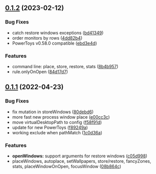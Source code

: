 ## [0.1.2](https://github.com/popstas/windows11-manager/compare/v0.1.1...v0.1.2) (2023-02-12)


### Bug Fixes

* catch restore windows exceptions ([bd41349](https://github.com/popstas/windows11-manager/commit/bd413497f0401c9e495f649b0f013091d264295e))
* order monitors by rows ([4dd82b4](https://github.com/popstas/windows11-manager/commit/4dd82b4effc5eaa9d3655e32c2e13851af5df0a1))
* PowerToys v0.58.0 compatible ([ebd3e4d](https://github.com/popstas/windows11-manager/commit/ebd3e4d0b06ccad763ef11a14cbea9a5e09634f1))


### Features

* command line: place, store, restore, stats ([8b4b957](https://github.com/popstas/windows11-manager/commit/8b4b957d4d4085443d90cb347bfa5ceca038e744))
* rule.onlyOnOpen ([84d17d7](https://github.com/popstas/windows11-manager/commit/84d17d77c25616b58fbee0cd347f06d87cacc655))



## [0.1.1](https://github.com/popstas/windows11-manager/compare/08b864cf078d63c82e7e94d895247e27d47bf7d9...v0.1.1) (2022-04-23)


### Bug Fixes

* fix mutation in storeWindows ([80debd6](https://github.com/popstas/windows11-manager/commit/80debd6733d73131998afb3abd424a4af08d6468))
* more fast new process window place ([e00cc3c](https://github.com/popstas/windows11-manager/commit/e00cc3c33c4e5fdcf2f5a7f95dd5dc23546610c8))
* move virtualDesktopPath to config ([f58f91d](https://github.com/popstas/windows11-manager/commit/f58f91dd02f4f10a4e246f1ef0aaf66296dd15a9))
* update for new PowerToys ([f89249a](https://github.com/popstas/windows11-manager/commit/f89249aea07b4e7272ab813315e67bca637ee751))
* working exclude when pathMatch ([1c0d36a](https://github.com/popstas/windows11-manager/commit/1c0d36aa2175c35d51c09a942cf3f9574418e553))


### Features

* **openWindows:** support arguments for restore windows ([c05d998](https://github.com/popstas/windows11-manager/commit/c05d998ea8d5c5f443260e3f7ab8fcfb48625c85))
* placeWindows, autoplace, setWallpapers, store/restore, fancyZones, stats, placeWindowOnOpen, focusWindow ([08b864c](https://github.com/popstas/windows11-manager/commit/08b864cf078d63c82e7e94d895247e27d47bf7d9))



